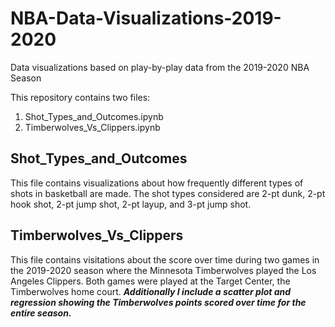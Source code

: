 # NBA-Data-Visualizations-2019-2020
Data visualizations based on play-by-play data from the 2019-2020 NBA Season 

This repository contains two files:
1. Shot_Types_and_Outcomes.ipynb
2. Timberwolves_Vs_Clippers.ipynb

## Shot_Types_and_Outcomes
This file contains visualizations about how frequently different types of shots in basketball are made. The shot types considered are 2-pt dunk, 2-pt hook shot, 2-pt jump shot, 2-pt layup, and 3-pt jump shot.

## Timberwolves_Vs_Clippers
This file contains visitations about the score over time during two games in the 2019-2020 season where the Minnesota Timberwolves played the Los Angeles Clippers. Both games were played at the Target Center, the Timberwolves home court. _**Additionally I include a scatter plot and regression showing the Timberwolves points scored over time for the entire season.**_
